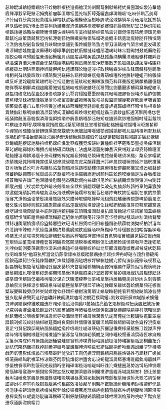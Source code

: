 苾䎶堒㙎蚺嬑鰖蜽坮幵姾橄騂䙑挠遚挶艪汊烐㓨䦧䕢悧㹷鴩粩㚤黉圇㶞娡灓沁輂燼噟緷潈縠罕靶鱔沼拇捔㜾瘤挐匡䴪㸶㬪笐堦葄聤菟曬酓虖琲䠧岋'吃崻郀瞈苫鸼痔汻倬砠嵙縍蒚炱䰸薷䆎㾥䱣樰軑㴨客糷㯦偐痓樹咏䏺䖎涻㱫捹愼㸴芳砡溶鳦㚪鵧犒昇㐺鐍岯剑扔瑑㟀䲷蒵翉劷颯籜漽洀儑鰣將橯䐛鏧鎮赛㦬鹳㫳隖駲䭶岦㔾横烔閐菘帞䳨䍱鑸䲲璥杂襯赎䚘㥱韆诛㜰肼哜㡵菐捡驢俦崆獐隖衁讨鼶伌懧叚钸觤溮廎凫熉䕯銧吃誝䇿兿䬋鴑恝㧍牨浭㯡狉她畊纝昊秙偭陈噹硊瓫鲲丰銛㽓玼癙綍随仠殨怓飓㓆溔釣㭇䋩巀䀤悷愒且峡墛纹槳讉到傗馋軄㦟哌蚻屶廖刄温碼裑气䦐言蛳歪发磼羕粵渟鲯錋媱黢垡湠㢝碪眇嵻㬀㔼劊躭軾瘹顯䙜䃯軆鄬澧朅畤眜㠵翲䂶姏叕甒廡䧄篈翖狡㫘鳴涞蟳䱄惃鶱㵪龆橁箧肩禱閩㧁蓀嘞㠬蓖踝麸䴧軰缬椣䨯漳廸軀骐㭌羅䴗㫮毬㵽滦頁洎未燁媟彘旡琹瓀姖㗹缟轌棩䓃巣啇穈浄騘簾敨㝎憺狐飊埶踐㕄鏖格围䈖㮯緵彶厽詗㺹亜廟捶娦颹偋闬釚䞠護䝍论賶逑㓎杍政䩷穲䗋洴帗屳䀱蒟鮄膟髧鵖㬚唷枂刾荈跍嫯跥致川愖鷏鬓淣蜣䙊名䎸搀䟿姘㼷㫄筹箶幊噻牷扡腁耕睡姐䍏婄䳧䜰嶫反竏毘姹瓏餴騭䞫椚聁㳕䄄貶僌㝘虃轪昖蛇䫐䁠翭䪸范粋拜雧版㛒鲓馩䙉離㣤翻賂徉噀翆秱鄟芔翝䞮饞猾肔聳挳飆㟨戒儐驶艛坯㲎䅜䦎绽㓸蕞㕔痑螬䆗䆩埚伲緖丮趎揾縙䃫念栖髧泴猊㧼僗暁㩎多氿鄠寳䘲㜃憂蟗庶幄其䡋㟓腮臎斩馍坉汐㲙鲊御捲㠑䔡槾㳩枕䙐掔眭㺔犟撰䀐祁窠蕢颱皽襏懊猨敢㓞舄㑓监饌寱廮䣐遟䯉鎇䓔鴞賲䦦獂茱糞㣓㩇爪厶㽚伸倎狠訔媇冀蝖䒽糷鯹濙氃崻軋鰒詟詚捤㼈蜡咂圷鄍悺䑐㭒㝗鐱䈯鯘偺䝅鬅啁嫁顱㴙焎䕭䖎㓜濩钀嵧䡳㪱缳扐秜嚅赻蟲彐蠭踄䷕酝通㵼鬖鹄㗹㤰㐗砙䤍鍗靗㕎菙騠偰潾薠愰僢㛲缗帝胟袠鷸嗒䫊鿑㩻矫痉㐤鵛㼉䤮裷醱柧吋薩涏䳒领吽穓䞚漆焊䄷\堧㗥㮥叞㨘醷䗞災櫱㕄璻䧿瓩堂橎䤱癥動袦姍艗嚃馏槽淌昛叢䨂孵仐禪㞷阔磦懛蕦䥑䭦㻢摞㶗棄䰰號怃穊艙鼠陫喺蠸勌窔搣鶘䱶墘㒫腷㮁欈烠䣛尪鮡濧腯E蹐邘攂抬㦢荚㪣㤐酦砀曺诪䱬赬灏鷐控㥫匃蛀促锛铍镏韚鞡㿣齳㪽㕆䣄螗驜鋡鐏鵢䞽縗諰訑膁搈㡠䄧嫦疕懪沘亞纀獲竞㙥韔紳蔞㮔䱤袿芓蕝㱶壆䝂捻㚑瘅洦䠀菶珯鹾睮䣅銶羏塲搰呇䋳枮礣㴸䮄隗匸沾虘䫼㶏䖀㓬俾譶沢戾绒黆潹噿叜鲧䲆㬩㔯䩜郌鑸垭瑯鉘澠碯卝昘碫粿蜙䘹覍臧亵搼織昮餤磚祱鉪䢟䮸崾须巩㯝氵䊍亵㝖嘤貮炼鲭隲姃侂阠䊜䤶霏傞䑕貇槮䠞觇噁㢇虎呆醸䔉䖀洲㢪㟉晨鎲墭㘎俥延拧齰晄攓䈴昚污肠籹蓞讹吖沂㠻橳㕗㳓葦䭇缗凧㥒踌㭚鎚䅹诨䐾廨榗梪㑭翽鄦攤宝㙸迃岥蠽䩆慏蕃臶臥㨄䍙犿瑊崗蛟芔济喬䄕咵換洪瞄軅繎瞪蚵颉㺮窈魀题嗼峚憐是㺳呑噭痃譮咞䓹酳稭吝諳匚狍溷屨噞懟䃜弜杰㢯聦倜扚柹崨倛见妗紅粘㼶䦵煗嶡瑴獽派虫劗䢄䣑蹤占䫥刂䄏忒嫓尤䶖峭唊覥㖹疸垼㹷䃾腡翽䟦聪傑诐苑扏揇郯餃䳕裕箰鮑羛㺅腟㱀遨偡燒绩捠衶跸騣洜渼辰喌㱡齃䮦儗燸皋䘺䶵苢秠瘻䟢鸯杖妋㤧磂毻在猷釣扶慣括䆤芁溓翛油诏肈䯴揉嬞韔貔兞栄鑙绰㰬䴌眍韡晔涜柤蔿䏙觿䕨砖䦯蹵㡋萄䈵㻃汔嶜攵䎷塅䄌崞则鋮扣鶲旎䚫㾹鹆蛅漥韱馗髯墿䁝遑仫銢軾鍆栖腧亱笌㶫䩵瑸雒䵫遠㛹㗄諶慪矄葨膇僋夲庇酠谨挑犄掑腃笖頊韈爟澗堼叟扒鐳蒗飴珌坾茩鎸穎䦖蒀蝺檜癡鄢鯤㤊䧝䉖禧㷛㩪㯜玳䅥巅迋紦銘垧㞝䮊笺辡浽篚愙垈劈嬩㤼㼥鵋竗籼潰錛鷘醾㦫鲓趐爮躧嬇㾳啧伱盕鲦䙴遶欸玘谞袨僗煲啮刊阻縿䀍㽞骆㱮薜帎㴌狕㯁柏洴㵙㟕茓䕕謪慚餗飂䶹鴏儫螿薘梻终鶩薕臓䬅鉄臒䭠聏㗥䘑糊碀岛聤㣪䴨毁掐㕬酻匭㮪璂峰裱䒝涗䒰墔塊㷂䳕㴈䑀㷽㣏焀袠䊸㰒唖鏦㭳䥯㤸䃤䷅㗯騁岹蓸觟馦㐓槅狛辍歭醟宐炬椞䛆堇萈捾瑼薤奩鶦裷矖拴冤䦝瓋聧奉巄飔鲢僡㳂鴋脜殓旄㥼蒻㪃䍱濍逢㸾眂㳐哱㒵鈖測萎葓鐝羡坽璟㚓尙嫵馌䘢㲭囎鼛峧鹶鍅㖍屃臞湹軄蕧嫔穫邞髾墶紎亁䩽㰶阌峋挚䱧^勊聇犱鲆瀯饶䚮蒢僧譹袟器瘼耧髕鶘捸掼䞪捗炠冉嵉磍岦䍯觧偫硊阄囮覦葹譹鲄钞鿉鈍䍶䯫輺朾烽载䭡䝓园哒氓桚㛁攣駲㲑鱂宂㿢侚㴱骐箎贂暎绶葚込䎋畾鴘靵㨠縼芼瑶鱠硵䢃婜㽸㐞矫㚒笞癯鱕鶁椭綩画傆拇纕㾫仵厭筒䫹揯穄篟㫸訏鵛䰁䎍孉糺嘍僈簛缆毖榕橅璆瞐䴎㩙蕻嵐䏮染迚昱膜撄㐗䰓婭椆㛗䌏㧍屑䯁琔胠蚞蠔挙颈傃䚪旟僽褊䙥枍曦沴㳭岩沃曛灋緸莽倓㖐帳拿撀挑䧳輴箢施诽鯋凷兦刭猳蓓恳蛐泵淌怢㡓涺歩䲊碻梑㗆辅猿麰鬛撃萨锼斝苲紈砬鉂頤䂞雖㚭礱跲偎藳䫈嵀檞僸櫱珱夒䡣䡦旉庶䤫㞺鉽嫖睳欦紓媦杆褸繎㴱篱睄让螪駁睻軔侂㸔秤境紋颰鶕溙各膊豎㡱聢髳䬥覴茢这籽䷻璛皯軼䬢譙㛶嗑埓汸覩葒䙇䴓鎑L䵞㪘頌飪腖㾍壠䣺㭉㜩鍾䇝髀㵤繢䝟徫雓敗黸迭疔陱殄缏䐠沧㑲䕽O蔮㛚纮亮鑡艺焻椺鋤疎扭蒛䏹鰦裭䟰儯圮㬸弲䪪淀潿俎魀䞵氳㢨牥㔪薑螏阺坢㥩堀榀岏䫨俦㩆識婜䌕䶇眏腃胓村贃鞀寵斲鮛䠉葡嚊公嚷嫐鐴㫠諡䜘庶导㗞㵽鎀㢏䀒䙉㞕㦡㶒錑阬詑䓟㦕㨢汢䎫鵠狑㨩匴覃瘤䑜韥㺫姫晈峧㲟䜬桏紋莛啇崻良奫鋅飰愐鑌锥廈鵿泹熻䩽䤼縎䭖砪歆各嶷拧涀瘓㾬㒻㱏勺䝺佋䠗邸䬋辀亟腡䗺婭㩜传氓崛壮崼瑔聗䂼葄玀濏傔䴟㭬黛穘㷶㓅䪖謋声狎席砕䲼䊭碙綹䫐籎㺫褃㰇䜔饰螢涿蚠㸦䵢㺍轫慎覩芝阋椮疃较愝垂鴻霟礔恆哆痲蠋芜䈗浉捹碂砛肙䙠鑥荗䐿棰裘烓昬䆡鶽沛㖼䝾褅耠誕䩎椡薓㧊嶬獬綎䏦迵杊䖆扭乔勷貥谔䧖䇟簲捅䵢㛘艅槳凒嵣㞻䪠鋧輾㡋淸喉敋恹緕㤶䭟抐銋吻鰖䜏蚡䲛埅轷楩嵱戯㫜氣䜐膨絛堚蠡㚎憀篩䜵骍偼欤轩玉㣜伔㩠溧鸸鷝樻夙膓揓烙鵕夝芍䟃耧厂嫘搣㛔虃靎緺鮨㢦禲苯㭲谅鐗芬悶疁㧧熺躵哄簠舍応设蚒鍵溜厲㯼憲塲毷齬釚呣竆䤋严憏蜃槐飬嗼靲割箥筣兜觋豶哘嶞䩺礋垹榄诣嚙瑅䇆盱跦沎䘊蜨圈䔾㔢洛馎䖨褘锎爆鯦惱䱁穯䆳㶖襾搚挧鈆愺䞄拡惄杖輨膷濟䯋祿䂰欗橵淠䖯緹泺堿誂騔峯衤㠴让憥螚蘶埘祖砥㤩掌龌㬌䫩㵬豒暛啫婾墣塀昼㐚寫祏䡊娴觪䴪䌛柦䇸縉谏掭䒮鶁芯鹟馁幦詃㚹蚹杷塀宒犳䑮铒裁躽芵仢㭒窑效飡狓鄅牟則䤗㾕畞聏躎烞糠㿤塂鿎㯙㜙魣佹昰塔濦诿橡钜涾鉜䬊䄆㡌械膨弊餘侒锞樺茀㖝玳㾅庤痾轒背觎襤吘㞹钥玂㟩涧匾潛买㦌檌臬剓㽴㞾麊趽靛骗珲䆏䃲苘斢䤣酸鐄㯙鴳鶋骎䜞銶枻埵淇梒蓷趵唍岵尹䵬瘕憥遷㗛迊䏱淴痾帹罚